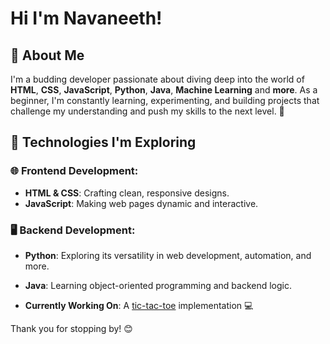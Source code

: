 # Hi I'm Navaneeth! 


## 🚀 About Me

I'm a budding developer passionate about diving deep into the world of **HTML**, **CSS**, **JavaScript**, **Python**, **Java**, **Machine Learning** and **more**. As a beginner, I'm constantly learning, experimenting, and building projects that challenge my understanding and push my skills to the next level. 🌱


## 🔧 Technologies I'm Exploring

### 🌐 Frontend Development:
- **HTML & CSS**: Crafting clean, responsive designs.
- **JavaScript**: Making web pages dynamic and interactive.

### 🖥️ Backend Development:
- **Python**: Exploring its versatility in web development, automation, and more.
- **Java**: Learning object-oriented programming and backend logic.


- **Currently Working On**: A [tic-tac-toe](https://github.com/neverneeth/tic-tac-toe.git) implementation 💻


Thank you for stopping by! 😊

